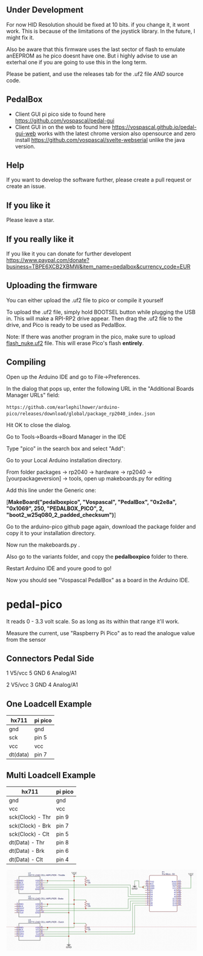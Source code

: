 ## Under Development 

For now HID Resolution should be fixed at 10 bits. if you change it, it wont work. This is because of the limitations of the joystick library. In the future, I might fix it. 

Also be aware that this firmware uses the last sector of flash to emulate anEEPROM as he pico doesnt have one. But i highly advise to use an exterhal one if you are going to use this in the long term.

Please be patient, and use the releases tab for the .uf2 file *AND* source code.

## PedalBox
- Client GUI pi pico side to found here https://github.com/vospascal/pedal-gui
- Client GUI in on the web to found here https://vospascal.github.io/pedal-gui-web works with the latest chrome version also opensource and zero install https://github.com/vospascal/svelte-webserial unlike the java version.

## Help
If you want to develop the software further, please create a pull request or create an issue.

## If you like it
Please leave a star.

## If you really like it
If you like it you can donate for further developent
https://www.paypal.com/donate?business=TBPE6XCB2XBMW&item_name=pedalbox&currency_code=EUR

## Uploading the firmware
You can either upload the .uf2 file to pico or compile it yourself

To upload the .uf2 file, simply hold BOOTSEL button while plugging the USB in. This will make a RPI-RP2 drive appear. Then drag the .uf2 file to the drive, and Pico is ready to be used as PedalBox.

Note: If there was another program in the pico, make sure to upload [flash_nuke.uf2](https://github.com/vospascal/pedal-pico/raw/main/flash_nuke.uf2) file. This will erase Pico's flash **entirely**. 
## Compiling
Open up the Arduino IDE and go to File->Preferences.

In the dialog that pops up, enter the following URL in the "Additional Boards Manager URLs" field:

`https://github.com/earlephilhower/arduino-pico/releases/download/global/package_rp2040_index.json`

Hit OK to close the dialog.

Go to Tools->Boards->Board Manager in the IDE

Type "pico" in the search box and select "Add":

Go to your Local Arduino installation directory.

From folder packages -> rp2040 -> hardware -> rp2040 -> [yourpackageversion] -> tools, open up makeboards.py for editing

Add this line under the Generic one:

[**MakeBoard("pedalboxpico", "Vospascal", "PedalBox", "0x2e8a", "0x1069", 250, "PEDALBOX_PICO", 2, "boot2_w25q080_2_padded_checksum")**]

Go to the arduino-pico github page again, download the package folder and copy it to your installation directory.

Now run the makeboards.py .

Also go to the variants folder, and copy the **pedalboxpico** folder to there.

Restart Arduino IDE and youre good to go!

Now you should see "Vospascal PedalBox" as a board in the Arduino IDE.

# pedal-pico
It reads 0 - 3.3 volt scale. So as long as its within that range it'll work.

Measure the current, use "Raspberry Pi Pico" as to read the analogue value from the sensor

## Connectors Pedal Side
1 V5/vcc
5 GND
6 Analog/A1

2 V5/vcc
3 GND
4 Analog/A1


## One Loadcell Example

| hx711  | pi pico  | 
|---|---|
| gnd  |  gnd |
| sck  | pin 5  | 
| vcc  | vcc  |
| dt(data)  |  pin 7 |

## Multi Loadcell Example

| hx711  | pi pico  | 
|---|---|
| gnd  |  gnd |
| vcc  | vcc  |
| sck(Clock) - Thr  | pin 9  |
| sck(Clock) - Brk | pin 7  |
| sck(Clock) - Clt | pin 5  |
| dt(Data) - Thr |  pin 8 |
| dt(Data) - Brk |  pin 6 |
| dt(Data) - Clt |  pin 4 |

![Alt text](hx711_multiple.jpeg?raw=true "multi hx711")
